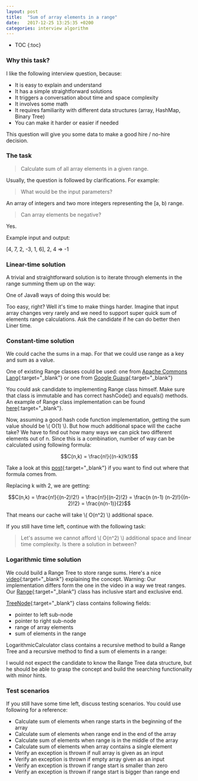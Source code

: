 ```yaml
---
layout: post
title:  "Sum of array elements in a range"
date:   2017-12-25 13:25:35 +0200
categories: interview algorithm
---
```


* TOC
{:toc}

### Why this task?
I like the following interview question, because:
- It is easy to explain and understand
- It has a simple straightforward solutions
- It triggers a conversation about time and space complexity
- It involves some math
- It requires familiarity with different data structures (array, HashMap, Binary Tree)
- You can make it harder or easier if needed

This question will give you some data to make a good hire / no-hire decision.

### The task
> Calculate sum of all array elements in a given range.

Usually, the question is followed by clarifications. For example:
> What would be the input parameters?

An array of integers and two more integers representing the [a, b) range.

> Can array elements be negative?

Yes.

Example input and output:

[4, 7, 2, -3, 1, 6], 2, 4 => -1

### Linear-time solution
A trivial and straightforward solution is to iterate through elements in the range summing them up on the way:

<script src="https://gist.github.com/codeshnippet/89c0fe8770e32b75ffa121b2273d0890.js"></script>

One of Java8 ways of doing this would be:

<script src="https://gist.github.com/codeshnippet/e6985de4656fad75cce4cf4efbeb542d.js"></script>

Too easy, right? Well it's time to make things harder.
Imagine that input array changes very rarely and we need to support super quick sum of elements range calculations.
Ask the candidate if he can do better then Liner time.

### Constant-time solution
We could cache the sums in a map.
For that we could use range as a key and sum as a value.

One of existing Range classes could be used: one from [Apache Commons Lang]{:target="_blank"}  or one from [Google Guava]{:target="_blank"}

<script src="https://gist.github.com/codeshnippet/84c68334cb6ed5dd507662139ee7f24d.js"></script>

You could ask candidate to implementing Range class himself.
Make sure that class is immutable and has correct hashCode() and equals() methods.
An example of Range class implementation can be found [here]{:target="_blank"}.

Now, assuming a good hash code function implementation, getting the sum value should be \\( O(1) \\).
But how much additional space will the cache take?
We have to find out how many ways we can pick two different elements out of n.
Since this is a combination, number of way can be calculated using following formula:
<br>

$$C(n,k) = \frac{n!}{(n-k)!k!}$$

Take a look at this [post]{:target="_blank"} if you want to find out where that formula comes from.

Replacing k with 2, we are getting:

$$C(n,k) = \frac{n!}{(n-2)!2!} = \frac{n!}{(n-2)!2} = \frac{n (n-1) (n-2)!}{(n-2)!2} = \frac{n(n-1)}{2}$$

That means our cache will take \\( O(n^2) \\) additional space.

If you still have time left, continue with the following task:
> Let's assume we cannot afford \\( O(n^2) \\) additional space and linear time complexity. Is there a solution in between?

###  Logarithmic time solution
We could build a Range Tree to store range sums. Here's a nice [video]{:target="_blank"} explaining the concept.
Warning: Our implementation differs form the one in the video in a way we treat ranges. Our [Range]{:target="_blank"} class has inclusive start and exclusive end.

[TreeNode]{:target="_blank"} class contains following fields:
- pointer to left sub-node
- pointer to right sub-node
- range of array elements
- sum of elements in the range

LogarithmicCalculator class contains a recursive method to build a Range Tree and a recursive method to find a sum of elements in a range:

<script src="https://gist.github.com/codeshnippet/a88000e6cea16d56ceb7f3065e579d0b.js"></script>

I would not expect the candidate to know the Range Tree data structure, but he should be able to grasp the concept and build the searching functionality with minor hints.

###  Test scenarios
If you still have some time left, discuss testing scenarios. You could use following for a reference:
- Calculate sum of elements when range starts in the beginning of the array
- Calculate sum of elements when range end in the end of the array
- Calculate sum of elements when range is in the middle of the array
- Calculate sum of elements when array contains a single element
- Verify an exception is thrown if null array is given as an input
- Verify an exception is thrown if empty array given as an input
- Verify an exception is thrown if range start is smaller than zero
- Verify an exception is thrown if range start is bigger than range end

[TreeNode]: https://github.com/codeshnippet/SumOfRange/blob/master/src/main/java/com/codeshnippet/sumofrange/models/TreeNode.java

[video]: https://www.youtube.com/watch?v=0l3xN3BpxHg

[here]: https://github.com/codeshnippet/SumOfRange/blob/master/src/main/java/com/codeshnippet/sumofrange/models/Range.java

[Range]: https://github.com/codeshnippet/SumOfRange/blob/master/src/main/java/com/codeshnippet/sumofrange/models/Range.java

[post]: https://betterexplained.com/articles/easy-permutations-and-combinations/

[Apache Commons Lang]: https://commons.apache.org/proper/commons-lang/apidocs/org/apache/commons/lang3/Range.html

[Google Guava]: https://github.com/google/guava/wiki/RangesExplained
